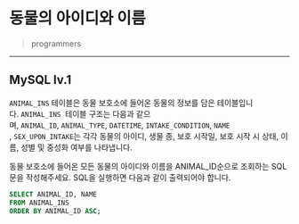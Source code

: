 # 동물의 아이디와 이름

> programmers
> 

---

## MySQL lv.1

`ANIMAL_INS` 테이블은 동물 보호소에 들어온 동물의 정보를 담은 테이블입니다. `ANIMAL_INS`
 테이블 구조는 다음과 같으며, `ANIMAL_ID`, `ANIMAL_TYPE`, `DATETIME`, `INTAKE_CONDITION`, `NAME`
, `SEX_UPON_INTAKE`는 각각 동물의 아이디, 생물 종, 보호 시작일, 보호 시작 시 상태, 이름, 성별 및 중성화 여부를 나타냅니다.

동물 보호소에 들어온 모든 동물의 아이디와 이름을 ANIMAL_ID순으로 조회하는 SQL문을 작성해주세요. SQL을 실행하면 다음과 같이 출력되어야 합니다.

```sql
SELECT ANIMAL_ID, NAME
FROM ANIMAL_INS
ORDER BY ANIMAL_ID ASC;
```


